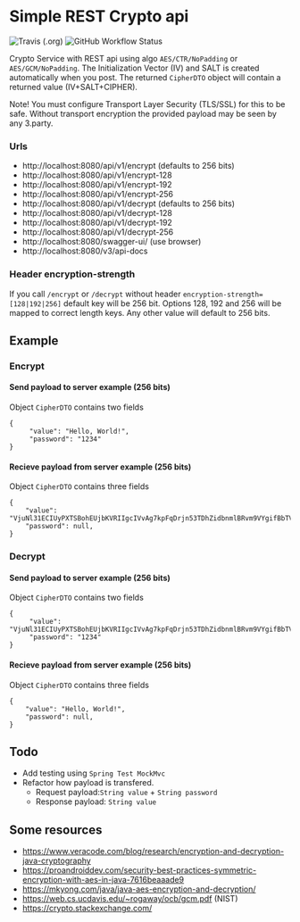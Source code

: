 # Simple REST Crypto api
![Travis (.org)](https://img.shields.io/travis/avec112/crypto-api?logo=travis)
![GitHub Workflow Status](https://img.shields.io/github/workflow/status/avec112/crypto-api/CodeQL?label=CodeQL&logo=github)

Crypto Service with REST api using algo `AES/CTR/NoPadding` or `AES/GCM/NoPadding`.
The Initialization Vector (IV) and SALT is created automatically when you post. 
The returned `CipherDTO` object will contain a returned value (IV+SALT+CIPHER). 

Note! You must configure Transport Layer Security (TLS/SSL) for this to be safe. Without transport encryption
the provided payload may be seen by any 3.party. 

### Urls
* http://localhost:8080/api/v1/encrypt (defaults to 256 bits)
* http://localhost:8080/api/v1/encrypt-128
* http://localhost:8080/api/v1/encrypt-192
* http://localhost:8080/api/v1/encrypt-256
* http://localhost:8080/api/v1/decrypt (defaults to 256 bits)
* http://localhost:8080/api/v1/decrypt-128
* http://localhost:8080/api/v1/decrypt-192
* http://localhost:8080/api/v1/decrypt-256
* http://localhost:8080/swagger-ui/ (use browser)
* http://localhost:8080/v3/api-docs
 
### Header encryption-strength 
If you call `/encrypt` or `/decrypt` without header `encryption-strength=[128|192|256]` default key will be 256 bit.
Options 128, 192 and 256 will be mapped to correct length keys. Any other value will default to 256 bits.

## Example

### Encrypt

#### Send payload to server example (256 bits)
Object `CipherDTO` contains two fields
```
{
     "value": "Hello, World!",
     "password": "1234"
}
```

#### Recieve payload from server example (256 bits)
Object `CipherDTO` contains three fields
```
{
    "value": "VjuNl31ECIUyPXTSBohEUjbKVRIIgcIVvAg7kpFqDrjn53TDhZidbnmlBRvm9VYgifBbTVxRcAMg",
    "password": null,
}
```

### Decrypt

#### Send payload to server example (256 bits)
Object `CipherDTO` contains two fields
```
{
     "value": "VjuNl31ECIUyPXTSBohEUjbKVRIIgcIVvAg7kpFqDrjn53TDhZidbnmlBRvm9VYgifBbTVxRcAMg",
     "password": "1234"
}
```

#### Recieve payload from server example (256 bits)
Object `CipherDTO` contains three fields
```
{
    "value": "Hello, World!",
    "password": null,
}
```

## Todo
* Add testing using `Spring Test MockMvc`
* Refactor how payload is transfered. 
  * Request payload:`String value` + `String password`
  * Response payload: `String value`

## Some resources

- https://www.veracode.com/blog/research/encryption-and-decryption-java-cryptography
- https://proandroiddev.com/security-best-practices-symmetric-encryption-with-aes-in-java-7616beaaade9
- https://mkyong.com/java/java-aes-encryption-and-decryption/
- https://web.cs.ucdavis.edu/~rogaway/ocb/gcm.pdf (NIST)
- https://crypto.stackexchange.com/
